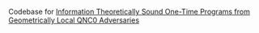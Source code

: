 Codebase for [Information Theoretically Sound One-Time Programs from Geometrically Local QNC0 Adversaries]()
